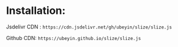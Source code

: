 # Installation:
Jsdelivr CDN : ```https://cdn.jsdelivr.net/gh/ubeyin/slize/slize.js```

Github CDN: ```https://ubeyin.github.io/slize/slize.js```

